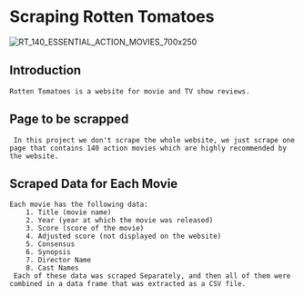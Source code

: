 # Scraping Rotten Tomatoes

![RT_140_ESSENTIAL_ACTION_MOVIES_700x250](https://github.com/mahmoudsamhoud/Scraping-Rotten-Tomatoe/assets/78819528/294c7e9e-5198-47cf-8c5b-8f542af7a08a)

## Introduction 
    Rotten Tomatoes is a website for movie and TV show reviews.
## Page to be scrapped 
     In this project we don't scrape the whole website, we just scrape one page that contains 140 action movies which are highly recommended by the website.

## Scraped Data for Each Movie
    Each movie has the following data:
        1. Title (movie name)
        2. Year (year at which the movie was released)
        3. Score (score of the movie)
        4. Adjusted score (not displayed on the website)
        5. Consensus
        6. Synopsis
        7. Director Name
        8. Cast Names
     Each of these data was scraped Separately, and then all of them were combined in a data frame that was extracted as a CSV file.
   
